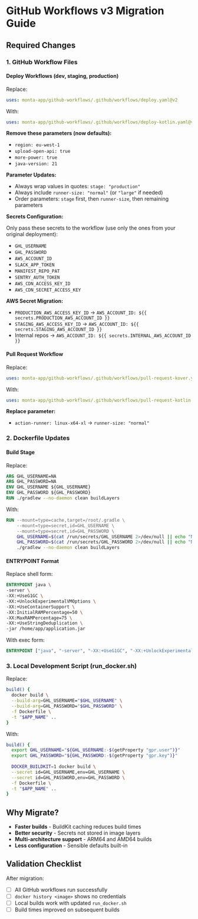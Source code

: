 # GitHub Workflows v3 Migration Guide

## Required Changes

### 1. GitHub Workflow Files

#### Deploy Workflows (dev, staging, production)

Replace:

```yaml
uses: monta-app/github-workflows/.github/workflows/deploy.yaml@v2
```

With:

```yaml
uses: monta-app/github-workflows/.github/workflows/deploy-kotlin.yaml@v3
```

**Remove these parameters (now defaults):**

- `region: eu-west-1`
- `upload-open-api: true`
- `more-power: true`
- `java-version: 21`

**Parameter Updates:**

- Always wrap values in quotes: `stage: "production"`
- Always include `runner-size: "normal"` (or `"large"` if needed)
- Order parameters: `stage` first, then `runner-size`, then remaining parameters

**Secrets Configuration:**

Only pass these secrets to the workflow (use only the ones from your original deployment):

- `GHL_USERNAME`
- `GHL_PASSWORD` 
- `AWS_ACCOUNT_ID`
- `SLACK_APP_TOKEN`
- `MANIFEST_REPO_PAT`
- `SENTRY_AUTH_TOKEN`
- `AWS_CDN_ACCESS_KEY_ID`
- `AWS_CDN_SECRET_ACCESS_KEY`

**AWS Secret Migration:**
- `PRODUCTION_AWS_ACCESS_KEY_ID` → `AWS_ACCOUNT_ID: ${{ secrets.PRODUCTION_AWS_ACCOUNT_ID }}`
- `STAGING_AWS_ACCESS_KEY_ID` → `AWS_ACCOUNT_ID: ${{ secrets.STAGING_AWS_ACCOUNT_ID }}`
- Internal repos → `AWS_ACCOUNT_ID: ${{ secrets.INTERNAL_AWS_ACCOUNT_ID }}`

#### Pull Request Workflow

Replace:

```yaml
uses: monta-app/github-workflows/.github/workflows/pull-request-kover.yaml@v2
```

With:

```yaml
uses: monta-app/github-workflows/.github/workflows/pull-request-kotlin.yaml@v3
```

**Replace parameter:**

- `action-runner: linux-x64-xl` → `runner-size: "normal"`

### 2. Dockerfile Updates

#### Build Stage

Replace:

```dockerfile
ARG GHL_USERNAME=NA
ARG GHL_PASSWORD=NA
ENV GHL_USERNAME ${GHL_USERNAME}
ENV GHL_PASSWORD ${GHL_PASSWORD}
RUN ./gradlew --no-daemon clean buildLayers
```

With:

```dockerfile
RUN --mount=type=cache,target=/root/.gradle \
    --mount=type=secret,id=GHL_USERNAME \
    --mount=type=secret,id=GHL_PASSWORD \
    GHL_USERNAME=$(cat /run/secrets/GHL_USERNAME 2>/dev/null || echo "NA") \
    GHL_PASSWORD=$(cat /run/secrets/GHL_PASSWORD 2>/dev/null || echo "NA") \
    ./gradlew --no-daemon clean buildLayers
```

#### ENTRYPOINT Format

Replace shell form:

```dockerfile
ENTRYPOINT java \
-server \
-XX:+UseG1GC \
-XX:+UnlockExperimentalVMOptions \
-XX:+UseContainerSupport \
-XX:InitialRAMPercentage=50 \
-XX:MaxRAMPercentage=75 \
-XX:+UseStringDeduplication \
-jar /home/app/application.jar
```

With exec form:

```dockerfile
ENTRYPOINT ["java", "-server", "-XX:+UseG1GC", "-XX:+UnlockExperimentalVMOptions", "-XX:+UseContainerSupport", "-XX:InitialRAMPercentage=50", "-XX:MaxRAMPercentage=75", "-XX:+UseStringDeduplication", "-jar", "/home/app/application.jar"]
```

### 3. Local Development Script (run_docker.sh)

Replace:

```bash
build() {
  docker build \
  --build-arg=GHL_USERNAME="$GHL_USERNAME" \
  --build-arg=GHL_PASSWORD="$GHL_PASSWORD" \
  -f Dockerfile \
  -t "$APP_NAME" ..
}
```

With:

```bash
build() {
  export GHL_USERNAME="${GHL_USERNAME:-$(getProperty "gpr.user")}"
  export GHL_PASSWORD="${GHL_PASSWORD:-$(getProperty "gpr.key")}"
  
  DOCKER_BUILDKIT=1 docker build \
  --secret id=GHL_USERNAME,env=GHL_USERNAME \
  --secret id=GHL_PASSWORD,env=GHL_PASSWORD \
  -f Dockerfile \
  -t "$APP_NAME" ..
}
```

## Why Migrate?

- **Faster builds** - BuildKit caching reduces build times
- **Better security** - Secrets not stored in image layers
- **Multi-architecture support** - ARM64 and AMD64 builds
- **Less configuration** - Sensible defaults built-in

## Validation Checklist

After migration:

- [ ] All GitHub workflows run successfully
- [ ] `docker history <image>` shows no credentials
- [ ] Local builds work with updated `run_docker.sh`
- [ ] Build times improved on subsequent builds
